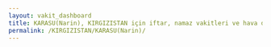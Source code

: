 ```yaml
---
layout: vakit_dashboard
title: KARASU(Narin), KIRGIZISTAN için iftar, namaz vakitleri ve hava durumu - ilçe/eyalet seç
permalink: /KIRGIZISTAN/KARASU(Narin)/
---
```


<script type="text/javascript">
  var GLOBAL_COUNTRY = 'KIRGIZISTAN';
  var GLOBAL_CITY = 'KARASU(Narin)';
  var GLOBAL_STATE = '';
  var lat = 72;
  var lon = 21;
</script>

